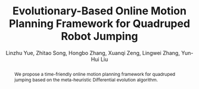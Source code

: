 ---
title: "Evolutionary-Based Online Motion Planning Framework for Quadruped Robot Jumping"
paper_link: 'https://ieeexplore.ieee.org/abstract/document/10342082'
code_link: 
youtube_link: 'https://www.youtube.com/watch?v=oDcqd7AUlD0'
twitter_link:
bilibili_link: 

author: "Linzhu Yue, Zhitao Song, Hongbo Zhang, Xuanqi Zeng, Lingwei Zhang, Yun-Hui Liu"
abstract: "We propose a time-friendly online motion planning framework for quadruped jumping based on the meta-heuristic Differential evolution algorithm."
category: manuscripts
journal: International Conference on Intelligent Robots and Systems (IROS), 2023
year: 2023
relevance: 1
title_picture: '/images/evolution_jump.gif'
---